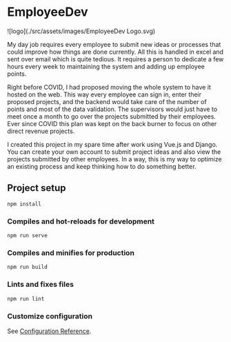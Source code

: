 # EmployeeDev

![logo](./src/assets/images/EmployeeDev Logo.svg)

My day job requires every employee to submit new ideas or processes that could improve how things are done currently. All this is handled in excel and sent over email which is quite tedious. It requires a person to dedicate a few hours every week to maintaining the system and adding up employee points.

Right before COVID, I had proposed moving the whole system to have it hosted on the web. This way every employee can sign in, enter their proposed projects, and the backend would take care of the number of points and most of the data validation. The supervisors would just have to meet once a month to go over the projects submitted by their employees. Ever since COVID this plan was kept on the back burner to focus on other direct revenue projects.

I created this project in my spare time after work using Vue.js and Django. You can create your own account to submit project ideas and also view the projects submitted by other employees. In a way, this is my way to optimize an existing process and keep thinking how to do something better.

## Project setup
```
npm install
```

### Compiles and hot-reloads for development
```
npm run serve
```

### Compiles and minifies for production
```
npm run build
```

### Lints and fixes files
```
npm run lint
```

### Customize configuration
See [Configuration Reference](https://cli.vuejs.org/config/).
